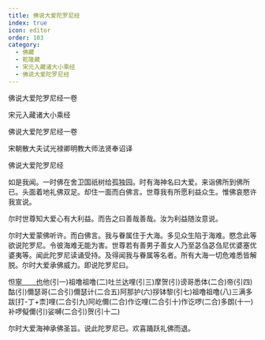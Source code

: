 ```yaml
---
title: 佛说大爱陀罗尼经
index: true
icon: editor
order: 103
category:
  - 佛藏
  - 乾隆藏
  - 宋元入藏诸大小乘经
  - 佛说大爱陀罗尼经
---
```


佛说大爱陀罗尼经一卷  

宋元入藏诸大小乘经  

佛说大爱陀罗尼经一卷  

宋朝散大夫试光禄卿明教大师法贤奉诏译  

佛说大爱陀罗尼经  

如是我闻。一时佛在舍卫国祇树给孤独园。时有海神名曰大爱。来诣佛所到佛所已。头面着地礼佛双足。却住一面而白佛言。世尊我有所愿利益众生。惟佛哀愍许我宣说。  

尔时世尊知大爱心有大利益。而告之曰善哉善哉。汝为利益随汝意说。  

尔时大爱蒙佛听许。而白佛言。我与眷属住于大海。多见众生陷于海难。愍念此等欲说陀罗尼。令彼海难无能为害。世尊若有善男子善女人乃至苾刍苾刍尼优婆塞优婆夷等。闻此陀罗尼读诵受持。及得闻我与眷属等名者。所有大海一切危难悉皆解脱。尔时大爱承佛威力。即说陀罗尼曰。  

怛[寧　　也](切身)他(引一)祖噜祖噜(二)吐兰达哩(引三)摩贺(引)谤哥悉体(二合)帝(引四)酤(引)儞瑟哥(二合引)儞瑟计(二合五)阿那护(六)拶钵黎(引七)祖噜祖噜(八)三满多跋[打-丁+柰]哩(二合引九)阿屹儞(二合)作讫哩(二合引十)作讫啰(二合)多朗(十一)补啰儗儞(引)娑嚩(二合引)贺(引十二)  

尔时大爱海神承佛圣旨。说此陀罗尼已。欢喜踊跃礼佛而退。  
